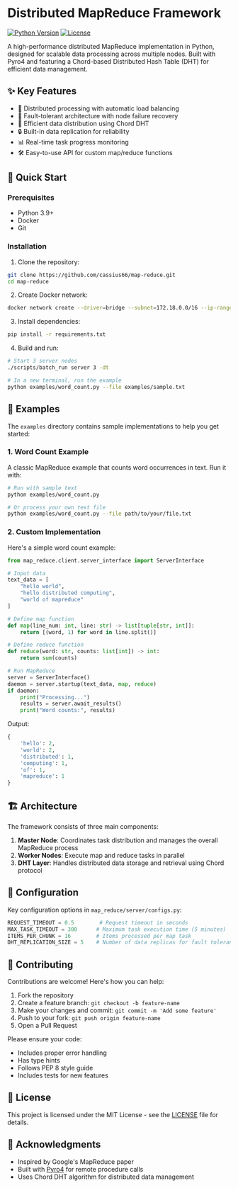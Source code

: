 # Distributed MapReduce Framework

[![Python Version](https://img.shields.io/badge/python-3.9+-blue.svg)](https://www.python.org/downloads/)
[![License](https://img.shields.io/badge/license-MIT-green.svg)](LICENSE)

A high-performance distributed MapReduce implementation in Python, designed for scalable data processing across multiple nodes. Built with Pyro4 and featuring a Chord-based Distributed Hash Table (DHT) for efficient data management.

## ✨ Key Features

- 🚀 Distributed processing with automatic load balancing
- 💪 Fault-tolerant architecture with node failure recovery
- 🔄 Efficient data distribution using Chord DHT
- 🔒 Built-in data replication for reliability
- 📊 Real-time task progress monitoring
- 🛠️ Easy-to-use API for custom map/reduce functions

## 🚀 Quick Start

### Prerequisites

- Python 3.9+
- Docker
- Git

### Installation

1. Clone the repository:
```bash
git clone https://github.com/cassius66/map-reduce.git
cd map-reduce
```

2. Create Docker network:
```bash
docker network create --driver=bridge --subnet=172.18.0.0/16 --ip-range=172.18.1.0/25 --gateway=172.18.1.254 distributed
```

3. Install dependencies:
```bash
pip install -r requirements.txt
```

4. Build and run:
```bash
# Start 3 server nodes
./scripts/batch_run server 3 -dt

# In a new terminal, run the example
python examples/word_count.py --file examples/sample.txt
```

## 📝 Examples

The `examples` directory contains sample implementations to help you get started:

### 1. Word Count Example

A classic MapReduce example that counts word occurrences in text. Run it with:

```bash
# Run with sample text
python examples/word_count.py

# Or process your own text file
python examples/word_count.py --file path/to/your/file.txt
```

### 2. Custom Implementation

Here's a simple word count example:

```python
from map_reduce.client.server_interface import ServerInterface

# Input data
text_data = [
    "hello world",
    "hello distributed computing",
    "world of mapreduce"
]

# Define map function
def map(line_num: int, line: str) -> list[tuple[str, int]]:
    return [(word, 1) for word in line.split()]

# Define reduce function
def reduce(word: str, counts: list[int]) -> int:
    return sum(counts)

# Run MapReduce
server = ServerInterface()
daemon = server.startup(text_data, map, reduce)
if daemon:
    print("Processing...")
    results = server.await_results()
    print("Word counts:", results)
```

Output:
```python
{
    'hello': 2,
    'world': 2,
    'distributed': 1,
    'computing': 1,
    'of': 1,
    'mapreduce': 1
}
```

## 🏗️ Architecture

The framework consists of three main components:

1. **Master Node**: Coordinates task distribution and manages the overall MapReduce process
2. **Worker Nodes**: Execute map and reduce tasks in parallel
3. **DHT Layer**: Handles distributed data storage and retrieval using Chord protocol

## 🔧 Configuration

Key configuration options in `map_reduce/server/configs.py`:

```python
REQUEST_TIMEOUT = 0.5        # Request timeout in seconds
MAX_TASK_TIMEOUT = 300      # Maximum task execution time (5 minutes)
ITEMS_PER_CHUNK = 16        # Items processed per map task
DHT_REPLICATION_SIZE = 5    # Number of data replicas for fault tolerance
```

## 🤝 Contributing

Contributions are welcome! Here's how you can help:

1. Fork the repository
2. Create a feature branch: `git checkout -b feature-name`
3. Make your changes and commit: `git commit -m 'Add some feature'`
4. Push to your fork: `git push origin feature-name`
5. Open a Pull Request

Please ensure your code:
- Includes proper error handling
- Has type hints
- Follows PEP 8 style guide
- Includes tests for new features

## 📄 License

This project is licensed under the MIT License - see the [LICENSE](LICENSE) file for details.

## 🙏 Acknowledgments

- Inspired by Google's MapReduce paper
- Built with [Pyro4](https://pyro4.readthedocs.io/) for remote procedure calls
- Uses Chord DHT algorithm for distributed data management
